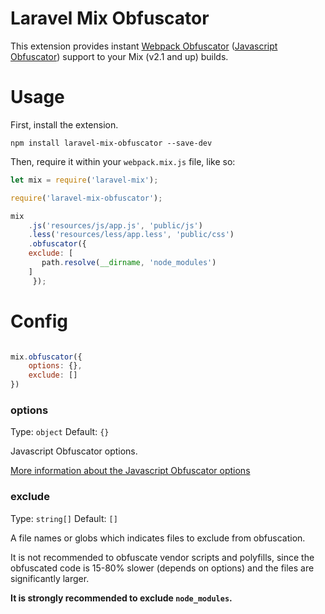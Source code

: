 # Laravel Mix Obfuscator
This extension provides instant [Webpack Obfuscator](https://github.com/javascript-obfuscator/webpack-obfuscator) ([Javascript Obfuscator](https://github.com/javascript-obfuscator/javascript-obfuscator)) support to your Mix (v2.1 and up) builds.

# Usage
First, install the extension.

```npm install laravel-mix-obfuscator --save-dev```

Then, require it within your `webpack.mix.js` file, like so:

```javascript
let mix = require('laravel-mix');

require('laravel-mix-obfuscator');

mix
    .js('resources/js/app.js', 'public/js')
    .less('resources/less/app.less', 'public/css')
    .obfuscator({
	exclude: [
	   path.resolve(__dirname, 'node_modules')
	]
     });
```

# Config

```javascript

mix.obfuscator({
    options: {},
    exclude: []
})

```

### options
Type: `object` Default: `{}`

Javascript Obfuscator options.

[More information about the Javascript Obfuscator options](https://github.com/javascript-obfuscator/javascript-obfuscator#options)

### exclude
Type: `string[]` Default: `[]`

A file names or globs which indicates files to exclude from obfuscation.

It is not recommended to obfuscate vendor scripts and polyfills, since the obfuscated code is 15-80% slower (depends on options) and the files are significantly larger. 

**It is strongly recommended to exclude `node_modules`.**

